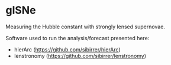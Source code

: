 # glSNe
Measuring the Hubble constant with strongly lensed supernovae.


Software used to run the analysis/forecast presented here:
- hierArc (https://github.com/sibirrer/hierArc)
- lenstronomy (https://github.com/sibirrer/lenstronomy)
